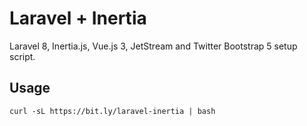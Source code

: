# Laravel + Inertia

Laravel 8, Inertia.js, Vue.js 3, JetStream and Twitter Bootstrap 5 setup script.

## Usage

```
curl -sL https://bit.ly/laravel-inertia | bash
```